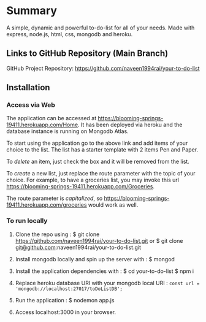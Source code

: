 # Summary
A simple, dynamic and powerful to-do-list for all of your needs. Made with express, node.js, html, css, mongodb and heroku.

## Links to GitHub Repository (Main Branch)
GitHub Project Repository: https://github.com/naveen1994rai/your-to-do-list

## Installation
### Access via Web
The application can be accessed at https://blooming-springs-19411.herokuapp.com/Home. It has been deployed via heroku and the database instance is running on Mongodb Atlas.

To start using the application go to the above link and add items of your choice to the list. The list has a starter template with 2 items Pen and Paper.

To *delete* an item, just check the box and it will be removed from the list.

To *create* a new list, just replace the route parameter with the topic of your choice. For example, to have a groceries list, you may invoke this url https://blooming-springs-19411.herokuapp.com/Groceries.

The route parameter is *capitalized*, so https://blooming-springs-19411.herokuapp.com/groceries would work as well.

### To run locally
1. Clone the repo using :
   $ git clone https://github.com/naveen1994rai/your-to-do-list.git
                            or
   $ git clone git@github.com:naveen1994rai/your-to-do-list.git
   
2. Install mongodb locally and spin up the server with :
    $ mongod

3. Install the application dependencies with :
    $ cd your-to-do-list
    $ npm i
 
4. Replace heroku database URI with your mongodb local URI :
    `const url = 'mongodb://localhost:27017/toDoListDB';`
  
5. Run the application :
    $ nodemon app.js

6. Access localhost:3000 in your browser.

